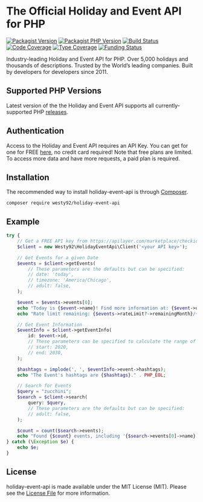 # The Official Holiday and Event API for PHP

[![Packagist Version](https://img.shields.io/packagist/v/westy92/holiday-event-api)](https://packagist.org/packages/westy92/holiday-event-api)
[![Packagist PHP Version](https://img.shields.io/packagist/dependency-v/westy92/holiday-event-api/php)](https://php.net/)
[![Build Status](https://github.com/westy92/holiday-event-api-php/actions/workflows/ci.yml/badge.svg)](https://github.com/westy92/holiday-event-api-php/actions)
[![Code Coverage](https://codecov.io/gh/westy92/holiday-event-api-php/branch/main/graph/badge.svg)](https://codecov.io/gh/westy92/holiday-event-api-php)
[![Type Coverage](https://shepherd.dev/github/westy92/holiday-event-api-php/coverage.svg)](https://shepherd.dev/github/westy92/holiday-event-api-php)
[![Funding Status](https://img.shields.io/github/sponsors/westy92)](https://github.com/sponsors/westy92)

Industry-leading Holiday and Event API for PHP. Over 5,000 holidays and thousands of descriptions. Trusted by the World’s leading companies. Built by developers for developers since 2011.

## Supported PHP Versions

Latest version of the the Holiday and Event API supports all currently-supported PHP [releases](https://endoflife.date/php).

## Authentication

Access to the Holiday and Event API requires an API Key. You can get for one for FREE [here](https://apilayer.com/marketplace/checkiday-api#pricing), no credit card required! Note that free plans are limited. To access more data and have more requests, a paid plan is required.

## Installation

The recommended way to install holiday-event-api is through [Composer](https://getcomposer.org/).

```
composer require westy92/holiday-event-api
```

## Example

```php
try {
    // Get a FREE API key from https://apilayer.com/marketplace/checkiday-api#pricing
    $client = new Westy92\HolidayEventApi\Client('<your API key>');

    // Get Events for a given Date
    $events = $client->getEvents(
        // These parameters are the defaults but can be specified:
        // date: 'today',
        // timezone: 'America/Chicago',
        // adult: false,
    );

    $event = $events->events[0];
    echo "Today is {$event->name}! Find more information at: {$event->url}." . PHP_EOL;
    echo "Rate limit remaining: {$events->rateLimit?->remainingMonth}/{$events->rateLimit?->limitMonth} (month)." . PHP_EOL;

    // Get Event Information
    $eventInfo = $client->getEventInfo(
        id: $event->id,
        // These parameters can be specified to calculate the range of eventInfo->Event->Occurrences
        // start: 2020,
        // end: 2030,
    );

    $hashtags = implode(', ', $eventInfo->event->hashtags);
    echo "The Event's hashtags are {$hashtags}." . PHP_EOL;

    // Search for Events
    $query = "zucchini";
    $search = $client->search(
        query: $query,
        // These parameters are the defaults but can be specified:
        // adult: false,
    );

    $count = count($search->events);
    echo "Found {$count} events, including '{$search->events[0]->name}', that match the query '{$query}'." . PHP_EOL;
} catch (\Exception $e) {
    echo $e;
}
```

## License

holiday-event-api is made available under the MIT License (MIT). Please see the [License File](LICENSE) for more information.
